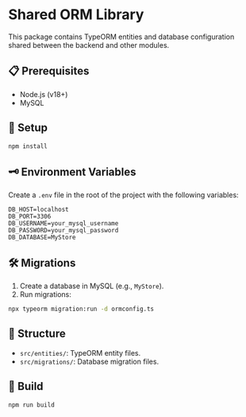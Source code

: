 # Shared ORM Library

This package contains TypeORM entities and database configuration shared between the backend and other modules.

## 📋 Prerequisites

- Node.js (v18+)
- MySQL

## 🔧 Setup

```bash
npm install
```

## 🗝️ Environment Variables

Create a `.env` file in the root of the project with the following variables:

```env
DB_HOST=localhost
DB_PORT=3306
DB_USERNAME=your_mysql_username
DB_PASSWORD=your_mysql_password
DB_DATABASE=MyStore
```

## 🛠️ Migrations

1. Create a database in MySQL (e.g., `MyStore`).
2. Run migrations:

```bash
npx typeorm migration:run -d ormconfig.ts
```

## 📁 Structure

- `src/entities/`: TypeORM entity files.
- `src/migrations/`: Database migration files.

## 🔄 Build

```bash
npm run build
```
